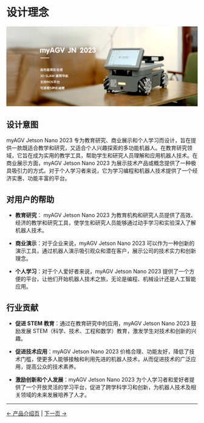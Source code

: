 # 设计理念

<img src="../resources/1-ProductIntroduction/README/JN-main.png " width="800" height="auto" />

## 设计意图

myAGV Jetson Nano 2023 专为教育研究、商业展示和个人学习而设计，旨在提供一款既适合教学和研究，又适合个人兴趣探索的多功能机器人。在教育研究领域，它旨在成为实用的教学工具，帮助学生和研究人员理解和应用机器人技术。在商业展示方面，myAGV Jetson Nano 2023 为展示技术产品或概念提供了一种极具吸引力的方式。对于个人学习者来说，它为学习编程和机器人技术提供了一个经济实惠、功能丰富的平台。

## 对用户的帮助

- **教育研究**： myAGV Jetson Nano 2023 为教育机构和研究人员提供了高效、经济的教学和研究工具，使学生和研究人员能够通过动手学习和实验深入了解机器人技术。

- **商业演示**：对于企业来说，myAGV Jetson Nano 2023 可以作为一种创新的演示工具，通过机器人演示吸引观众和潜在客户，展示公司的技术实力和创新理念。

- **个人学习**：对于个人爱好者来说，myAGV Jetson Nano 2023 提供了一个方便的平台，让他们开始机器人技术之旅，无论是编程、机械设计还是人工智能应用。

## 行业贡献

- **促进 STEM 教育**：通过在教育研究中的应用，myAGV Jetson Nano 2023 鼓励发展 STEM（科学、技术、工程和数学）教育，激发学生对技术和创新的兴趣。

- **促进技术应用**：myAGV Jetson Nano 2023 价格合理、功能友好，降低了技术门槛，使更多人能够接触和利用先进的机器人技术，从而促进技术的广泛应用，提高公众的技术素养。

- **激励创新和个人发展**：myAGV Jetson Nano 2023 为个人学习者和爱好者提供了一个开放灵活的学习平台，促进了跨学科学习和创新，为机器人技术及相关领域的未来发展培养了人才。

---

[← 产品介绍页](README.md#chapter-summary) | [下一页 →](1.2-SuitableUsers.md)
